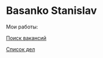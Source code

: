 # Basanko Stanislav
Мои работы:

[Поиск вакансий](https://basankosv.github.io/Rostrud/)

[Список дел](https://basankosv.github.io/My_ToDo/)
